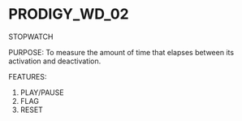 # PRODIGY_WD_02
STOPWATCH 

PURPOSE:
To measure the amount of time that elapses between its activation and deactivation.

FEATURES:
1. PLAY/PAUSE
2. FLAG
3. RESET
